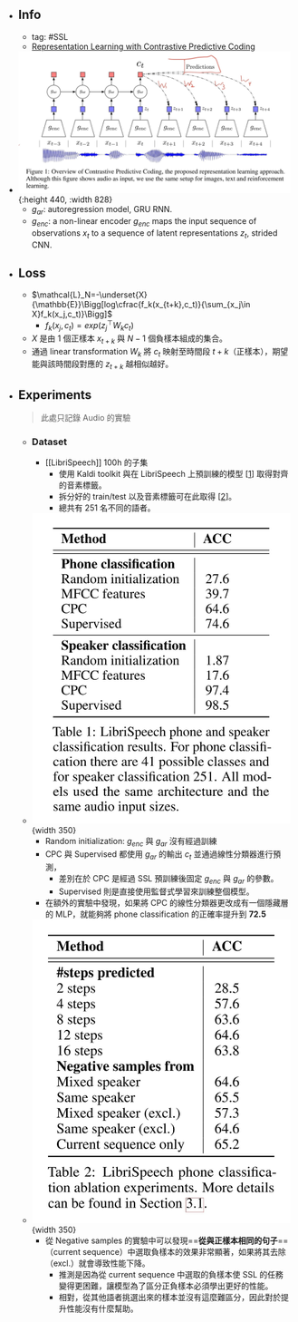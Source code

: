 - ## Info
	- tag: #SSL
	- [Representation Learning with Contrastive Predictive Coding](https://arxiv.org/abs/1807.03748)
- ![2022-09-10-17-12-30.jpeg](../assets/2022-09-10-17-12-30.jpeg){:height 440, :width 828}
	- $g_{ar}$: autoregression model, GRU RNN.
	- $g_{enc}$: a non-linear encoder $g_{enc}$ maps the input sequence of observations $x_{t}$ to a sequence of latent representations $z_{t}$, strided CNN.
- ## Loss
	- $\mathcal{L}_N=-\underset{X}{\mathbb{E}}\Bigg[log\cfrac{f_k(x_{t+k},c_t)}{\sum_{x_j\in X}f_k(x_j,c_t)}\Bigg]$
		- $f_k(x_j,c_t)=exp(z_j^{\top}W_k c_t)$
	- $X$ 是由 1 個正樣本 $x_{t+k}$ 與 $N-1$ 個負樣本組成的集合。
	- 通過 linear transformation $W_k$ 將 $c_t$ 映射至時間段 ${t+k}$（正樣本），期望能與該時間段對應的 $z_{t+k}$ 越相似越好。
- ## Experiments
  > 此處只記錄 Audio 的實驗
	- ### Dataset
		- [[LibriSpeech]] 100h 的子集
			- 使用 Kaldi toolkit 與在 LibriSpeech 上預訓練的模型 [[1](www.kaldi-asr.org/downloads/build/6/trunk/egs/librispeech/)] 取得對齊的音素標籤。
			- 拆分好的 train/test 以及音素標籤可在此取得 [[2](https://drive.google.com/drive/folders/1BhJ2umKH3whguxMwifaKtSra0TgAbtfb)]。
			- 總共有 251 名不同的語者。
	- ![2022-09-10-17-36-06.jpeg](../assets/2022-09-10-17-36-06.jpeg){width 350}
		- Random initialization: $g_{enc}$ 與 $g_{ar}$ 沒有經過訓練
		- CPC 與 Supervised 都使用 $g_{ar}$ 的輸出 $c_t$ 並通過線性分類器進行預測，
			- 差別在於 CPC 是經過 SSL 預訓練後固定  $g_{enc}$ 與 $g_{ar}$ 的參數。
			- Supervised 則是直接使用監督式學習來訓練整個模型。
		- 在額外的實驗中發現，如果將 CPC 的線性分類器更改成有一個隱藏層的 MLP，就能夠將 phone classification 的正確率提升到 **72.5**
	- ![2022-09-10-17-36-24.jpeg](../assets/2022-09-10-17-36-24.jpeg){width 350}
		- 從 Negative samples 的實驗中可以發現==**從與正樣本相同的句子**==（current sequence）中選取負樣本的效果非常顯著，如果將其去除（excl.）就會導致性能下降。
			- 推測是因為從 current sequence 中選取的負樣本使 SSL 的任務變得更困難，讓模型為了區分正負樣本必須學出更好的性能。
			- 相對，從其他語者挑選出來的樣本並沒有這麼難區分，因此對於提升性能沒有什麼幫助。